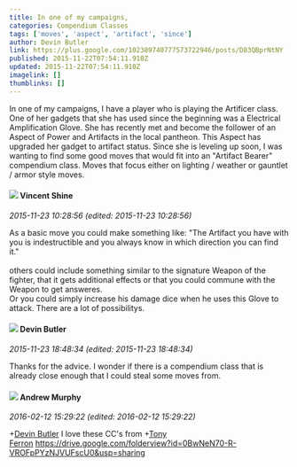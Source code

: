 ```yaml
---
title: In one of my campaigns,
categories: Compendium Classes
tags: ['moves', 'aspect', 'artifact', 'since']
author: Devin Butler
link: https://plus.google.com/102389740777573722946/posts/D83QBprNtNY
published: 2015-11-22T07:54:11.910Z
updated: 2015-11-22T07:54:11.910Z
imagelink: []
thumblinks: []
---
```


In one of my campaigns, I have a player who is playing the Artificer class. One of her gadgets that she has used since the beginning was a Electrical Amplification Glove. She has recently met and become the follower of an Aspect of Power and Artifacts in the local pantheon. This Aspect has upgraded her gadget to artifact status. Since she is leveling up soon, I was wanting to find some good moves that would fit into an &quot;Artifact Bearer&quot; compendium class. Moves that focus either on lighting / weather or gauntlet / armor style moves.
<div id='comment z132z3iabummchj2c23mehr5vnnuerku5'>
  <h4><img src='{{site.baseurl}}//images/avatars/118294755018356321303_photo.jpg'> Vincent Shine</h4>
      <p><cite>2015-11-23 10:28:56 (edited: 2015-11-23 10:28:56)</cite></p>
        <p>As a basic move you could make something like: &quot;The Artifact you have with you is indestructible and you always know in which direction you can find it.&quot;<br /><br />others could include something similar to the signature Weapon of the fighter, that it gets additional effects or that you could commune with the Weapon to get answeres.<br />Or you could simply increase his damage dice when he uses this Glove to attack. There are a lot of possibilitys. <br /></p>
</div>
        

<div id='comment z132z3iabummchj2c23mehr5vnnuerku5'>
  <h4><img src='{{site.baseurl}}//images/avatars/102389740777573722946_photo.jpg'> Devin Butler</h4>
      <p><cite>2015-11-23 18:48:34 (edited: 2015-11-23 18:48:34)</cite></p>
        <p>Thanks for the advice. I wonder if there is a compendium class that is already close enough that I could steal some moves from.</p>
</div>
        

<div id='comment z132z3iabummchj2c23mehr5vnnuerku5'>
  <h4><img src='{{site.baseurl}}//images/avatars/109015870893735836823_photo.jpg'> Andrew Murphy</h4>
      <p><cite>2016-02-12 15:29:22 (edited: 2016-02-12 15:29:22)</cite></p>
        <p><span class="proflinkWrapper"><span class="proflinkPrefix">+</span><a class="proflink" href="https://plus.google.com/102389740777573722946" oid="102389740777573722946">Devin Butler</a></span> I love these CC&#39;s from <span class="proflinkWrapper"><span class="proflinkPrefix">+</span><a class="proflink" href="https://plus.google.com/105317681442573084626" oid="105317681442573084626">Tony Ferron</a></span> <a href="https://drive.google.com/folderview?id=0BwNeN70-R-VROFpPYzNJVUFscU0&amp;usp=sharing" class="ot-anchor">https://drive.google.com/folderview?id=0BwNeN70-R-VROFpPYzNJVUFscU0&amp;usp=sharing</a></p>
</div>
        